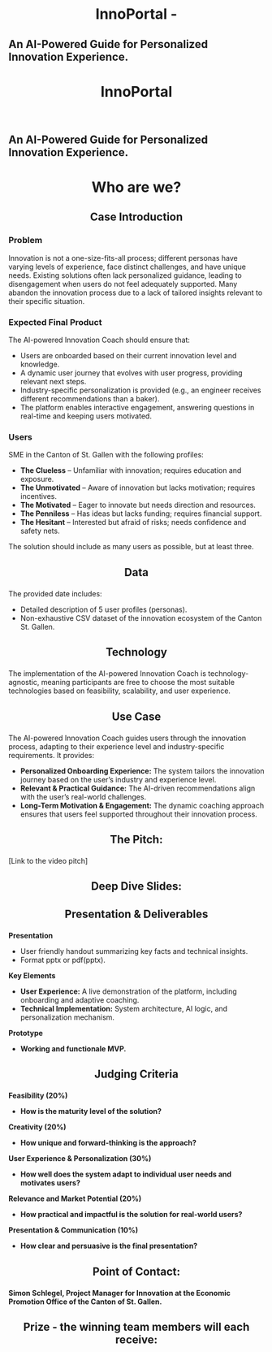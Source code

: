 # <p align="center"> InnoPortal - <br> <h2>An AI-Powered Guide for Personalized Innovation Experience.</h2> </p>
<h1 align="center">InnoPortal</h1><br> <h2>An AI-Powered Guide for Personalized Innovation Experience.</h2>


# <p align="center"> Who are we? </p>


## <p align="center"> Case Introduction </p>
<h3>Problem</h3>
<p>Innovation is not a one-size-fits-all process; different personas have varying levels of experience, face distinct challenges, and have unique needs. Existing solutions often lack personalized guidance, leading to disengagement when users do not feel adequately supported. Many abandon the innovation process due to a lack of tailored insights relevant to their specific situation.</p>

<h3>Expected Final Product</h3>
<p>The AI-powered Innovation Coach should ensure that:</p>
<ul>
    <li>Users are onboarded based on their current innovation level and knowledge.</li>
     <li>A dynamic user journey that evolves with user progress, providing relevant next steps.</li>
    <li>Industry-specific personalization is provided (e.g., an engineer receives different recommendations than a baker).</li>
    <li>The platform enables interactive engagement, answering questions in real-time and keeping users motivated.</li>
</ul>

<h3>Users</h3>
<p>SME in the Canton of St. Gallen with the following profiles:</p>
<ul>
    <li><strong>The Clueless</strong> – Unfamiliar with innovation; requires education and exposure.</li>
    <li><strong>The Unmotivated</strong> – Aware of innovation but lacks motivation; requires incentives.</li>
    <li><strong>The Motivated</strong> – Eager to innovate but needs direction and resources.</li>
    <li><strong>The Penniless</strong> – Has ideas but lacks funding; requires financial support.</li>
    <li><strong>The Hesitant</strong> – Interested but afraid of risks; needs confidence and safety nets.</li>
</ul>
<p>The solution should include as many users as possible, but at least three.</p>


## <p align="center"> Data </p>
The provided date includes:
 <ul>
    <li>Detailed description of 5 user profiles (personas).</li>
    <li>Non-exhaustive CSV dataset of the innovation ecosystem of the Canton St. Gallen.</li>
</ul>

## <p align="center"> Technology </p>
<p>The implementation of the AI-powered Innovation Coach is technology-agnostic, meaning participants are free to choose the most suitable technologies based on feasibility, scalability, and user experience.</p>

## <p align="center"> Use Case </p>
<p>The AI-powered Innovation Coach guides users through the innovation process, adapting to their experience level and industry-specific requirements. It provides:</p>
<ul>
    <li><strong>Personalized Onboarding Experience:</strong> The system tailors the innovation journey based on the user’s industry and experience level.</li>
    <li><strong>Relevant & Practical Guidance:</strong> The AI-driven recommendations align with the user’s real-world challenges.</li>
    <li><strong>Long-Term Motivation & Engagement:</strong> The dynamic coaching approach ensures that users feel supported throughout their innovation process.</li>
</ul>



## <p align="center"> The Pitch: </p>
[Link to the video pitch]

## <p align="center"> Deep Dive Slides: </p>

<p align="center">  </p>

## <p align="center"> Presentation & Deliverables </p>
<p><strong>Presentation</strong></p>
    <ul>
        <li>User friendly handout summarizing key facts and technical insights.</li>
        <li>Format pptx or pdf(pptx).</li>
    </ul>
    <p><strong>Key Elements</strong></p>
    <ul>
        <li><strong>User Experience:</strong> A live demonstration of the platform, including onboarding and adaptive coaching.</li>
        <li><strong>Technical Implementation:</strong> System architecture, AI logic, and personalization mechanism.</li>
    </ul>
    <p><strong>Prototype</strong></p>
    <ul>
        <li><strong>Working and functionale MVP.</li>
    </ul>
    

## <p align="center"> Judging Criteria </p>

<strong>Feasibility (20%)</strong>
<ul>
    <li>How is the maturity level of the solution?</li>
</ul>

<strong>Creativity (20%)</strong>
<ul>
    <li>How unique and forward-thinking is the approach?</li>
</ul>

<strong>User Experience & Personalization (30%)</strong>
<ul>
    <li>How well does the system adapt to individual user needs and motivates users?</li>
</ul>

<strong>Relevance and Market Potential (20%)</strong>
<ul>
    <li>How practical and impactful is the solution for real-world users?</li>
</ul>

<strong>Presentation & Communication (10%)</strong>
<ul>
    <li>How clear and persuasive is the final presentation?</li>
</ul>
    
## <p align="center"> Point of Contact: </p>
<p>Simon Schlegel, Project Manager for Innovation at the Economic Promotion Office of the Canton of St. Gallen.</p>

## <p align="center"> Prize - the winning team members will each receive: </p>
